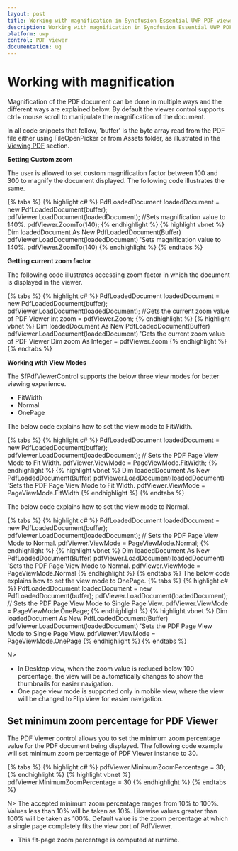 ```yaml
---
layout: post
title: Working with magnification in Syncfusion Essential UWP PDF viewer.
description: Working with magnification in Syncfusion Essential UWP PDF viewer.
platform: uwp
control: PDF viewer
documentation: ug
---
```


# Working with magnification

Magnification of the PDF document can be done in multiple ways and the different ways are explained below. By default the viewer control supports ctrl+ mouse scroll to manipulate the magnification of the document. 

In all code snippets that follow, 'buffer' is the byte array read from the PDF file either using FileOpenPicker or from Assets folder, as illustrated in the [Viewing PDF](https://help.syncfusion.com/uwp/sfpdfviewer/concepts-and-features/viewing-pdf) section. 

**Setting Custom zoom**

The user is allowed to set custom magnification factor between 100 and 300 to magnify the document displayed. The following code illustrates the same.

{% tabs %}
{% highlight c# %}
PdfLoadedDocument loadedDocument = new PdfLoadedDocument(buffer);
pdfViewer.LoadDocument(loadedDocument);
//Sets magnification value to 140%.
pdfViewer.ZoomTo(140);
{% endhighlight %}
{% highlight vbnet %}
Dim loadedDocument As New PdfLoadedDocument(Buffer)
pdfViewer.LoadDocument(loadedDocument)
'Sets magnification value to 140%.
pdfViewer.ZoomTo(140)
{% endhighlight %}
{% endtabs %}

**Getting current zoom factor**

The following code illustrates accessing zoom factor in which the document is displayed in the viewer.

{% tabs %}
{% highlight c# %}
PdfLoadedDocument loadedDocument = new PdfLoadedDocument(buffer);
pdfViewer.LoadDocument(loadedDocument);
//Gets the current zoom value of PDF Viewer
int zoom = pdfViewer.Zoom;
{% endhighlight %}
{% highlight vbnet %}
Dim loadedDocument As New PdfLoadedDocument(Buffer)
pdfViewer.LoadDocument(loadedDocument)
'Gets the current zoom value of PDF Viewer
Dim zoom As Integer = pdfViewer.Zoom
{% endhighlight %}
{% endtabs %}

**Working with View Modes**

The SfPdfViewerControl supports the below three view modes for better viewing experience.

* FitWidth
* Normal
* OnePage

The below code explains how to set the view mode to FitWidth.

{% tabs %}
{% highlight c# %}
PdfLoadedDocument loadedDocument = new PdfLoadedDocument(buffer);
pdfViewer.LoadDocument(loadedDocument);
// Sets the PDF Page View Mode to Fit Width. 
pdfViewer.ViewMode = PageViewMode.FitWidth;
{% endhighlight %}
{% highlight vbnet %}
Dim loadedDocument As New PdfLoadedDocument(Buffer)
pdfViewer.LoadDocument(loadedDocument)
'Sets the PDF Page View Mode to Fit Width. 
pdfViewer.ViewMode = PageViewMode.FitWidth
{% endhighlight %}
{% endtabs %}

The below code explains how to set the view mode to Normal.

{% tabs %}
{% highlight c# %}
PdfLoadedDocument loadedDocument = new PdfLoadedDocument(buffer);
pdfViewer.LoadDocument(loadedDocument);
// Sets the PDF Page View Mode to Normal. 
pdfViewer.ViewMode = PageViewMode.Normal;
{% endhighlight %}
{% highlight vbnet %}
Dim loadedDocument As New PdfLoadedDocument(Buffer)
pdfViewer.LoadDocument(loadedDocument)
'Sets the PDF Page View Mode to Normal. 
pdfViewer.ViewMode = PageViewMode.Normal
{% endhighlight %}
{% endtabs %}
The below code explains how to set the view mode to OnePage.
{% tabs %}
{% highlight c# %}
PdfLoadedDocument loadedDocument = new PdfLoadedDocument(buffer);
pdfViewer.LoadDocument(loadedDocument);
// Sets the PDF Page View Mode to Single Page View.
pdfViewer.ViewMode = PageViewMode.OnePage;
{% endhighlight %}
{% highlight vbnet %}
Dim loadedDocument As New PdfLoadedDocument(Buffer)
pdfViewer.LoadDocument(loadedDocument)
'Sets the PDF Page View Mode to Single Page View.
pdfViewer.ViewMode = PageViewMode.OnePage
{% endhighlight %}
{% endtabs %}

N> 
* In Desktop view, when the zoom value is reduced below 100 percentage, the view will be automatically changes to show the thumbnails for easier navigation.
* One page view mode is supported only in mobile view, where the view will be changed to Flip View for easier navigation.

## Set minimum zoom percentage for PDF Viewer

The PDF Viewer control allows you to set the minimum zoom percentage value for the PDF document being displayed. The following code example will set minimum zoom percentage of PDF Viewer instance to 30.

{% tabs %}
{% highlight c# %}
pdfViewer.MinimumZoomPercentage = 30;
{% endhighlight %}
{% highlight vbnet %}
pdfViewer.MinimumZoomPercentage = 30
{% endhighlight %}
{% endtabs %}

N> The accepted minimum zoom percentage ranges from 10% to 100%. Values less than 10% will be taken as 10%. Likewise values greater than 100% will be taken as 100%. Default value is the zoom percentage at which a single page completely fits the view port of PdfViewer.
* This fit-page zoom percentage is computed at runtime.